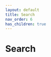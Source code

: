 ```yaml
---
layout: default
title: Search
nav_order: 6
has_children: true
---
```

<!--Copyright (c) Laserfiche.
Licensed under the MIT License. See LICENSE in the project root for license information.-->
# Search
